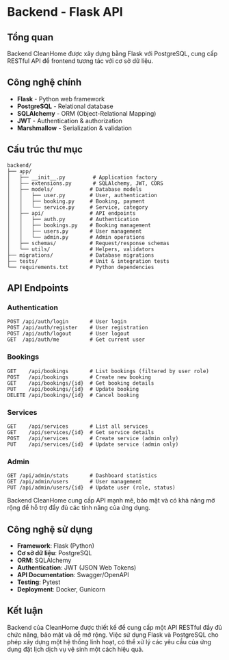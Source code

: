# Backend - Flask API

## Tổng quan

Backend CleanHome được xây dựng bằng Flask với PostgreSQL, cung cấp RESTful API để frontend tương tác với cơ sở dữ liệu.

## Công nghệ chính

- **Flask** - Python web framework
- **PostgreSQL** - Relational database
- **SQLAlchemy** - ORM (Object-Relational Mapping)
- **JWT** - Authentication & authorization
- **Marshmallow** - Serialization & validation

## Cấu trúc thư mục

```
backend/
├── app/
│   ├── __init__.py         # Application factory
│   ├── extensions.py       # SQLAlchemy, JWT, CORS
│   ├── models/            # Database models
│   │   ├── user.py        # User, authentication
│   │   ├── booking.py     # Booking, payment
│   │   └── service.py     # Service, category
│   ├── api/               # API endpoints
│   │   ├── auth.py        # Authentication
│   │   ├── bookings.py    # Booking management
│   │   ├── users.py       # User management
│   │   └── admin.py       # Admin operations
│   ├── schemas/           # Request/response schemas
│   └── utils/             # Helpers, validators
├── migrations/            # Database migrations
├── tests/                 # Unit & integration tests
└── requirements.txt       # Python dependencies
```

## API Endpoints

### Authentication
```
POST /api/auth/login       # User login
POST /api/auth/register    # User registration  
POST /api/auth/logout      # User logout
GET  /api/auth/me          # Get current user
```

### Bookings
```
GET    /api/bookings       # List bookings (filtered by user role)
POST   /api/bookings       # Create new booking
GET    /api/bookings/{id}  # Get booking details
PUT    /api/bookings/{id}  # Update booking
DELETE /api/bookings/{id}  # Cancel booking
```

### Services
```
GET    /api/services       # List all services
GET    /api/services/{id}  # Get service details
POST   /api/services       # Create service (admin only)
PUT    /api/services/{id}  # Update service (admin only)
```

### Admin
```
GET /api/admin/stats       # Dashboard statistics
GET /api/admin/users       # User management
PUT /api/admin/users/{id}  # Update user (role, status)
```

Backend CleanHome cung cấp API mạnh mẽ, bảo mật và có khả năng mở rộng để hỗ trợ đầy đủ các tính năng của ứng dụng.

## Công nghệ sử dụng

- **Framework**: Flask (Python)
- **Cơ sở dữ liệu**: PostgreSQL
- **ORM**: SQLAlchemy
- **Authentication**: JWT (JSON Web Tokens)
- **API Documentation**: Swagger/OpenAPI
- **Testing**: Pytest
- **Deployment**: Docker, Gunicorn


## Kết luận

Backend của CleanHome được thiết kế để cung cấp một API RESTful đầy đủ chức năng, bảo mật và dễ mở rộng. Việc sử dụng Flask và PostgreSQL cho phép xây dựng một hệ thống linh hoạt, có thể xử lý các yêu cầu của ứng dụng đặt lịch dịch vụ vệ sinh một cách hiệu quả.
